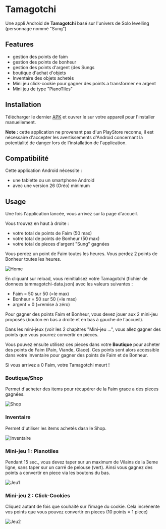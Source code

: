 # Tamagotchi
Une appli Android de **Tamagotchi** basé sur l'univers de Solo levelling (personnage nommé "Sung")

## Features
* gestion des points de faim
* gestion des points de bonheur
* gestion des points d'argent (des Sungs
* boutique d'achat d'objets
* Inventaire des objets achetés
* Mini jeu click-cookie pour gagner des points a transformer en argent
* Mini jeu de type "PianoTiles" 

## Installation
Télécharger le dernier [APK](res/app_tamagotchi-v5.apk)
et ouvrer le sur votre appareil pour l'installer manuellement.

**Note :** cette application ne provenant pas d'un PlayStore reconnu, il est nécessaire d'accepter les avertissements d'Android concernant la potentialité de danger lors de l'installation de l'application.

## Compatibilité
Cette application Android nécessite :
- une tablette ou un smartphone Android
- avec une version 26 (Oréo) minimum

## Usage
Une fois l'application lancée, vous arrivez sur la page d'accueil.  

Vous trouvez en haut à droite :
* votre total de points de Faim (50 max)
* votre total de points de Bonheur (50 max)
* votre total de pieces d'argent "Sung" gagnées

Vous perdez un point de Faim toutes les heures.
Vous perdez 2 points de Bonheur toutes les heures.

![Home](res/screen_home.jpg "Home")

En cliquant sur reload, vous reinitialisez votre Tamagotchi (fichier de donnees tammagotchi-data.json) avec les valeurs suivantes :
* Faim = 50 sur 50 (=le max)
* Bonheur = 50 sur 50 (=le max)
* argent = 0 (=remise à zéro)

Pour gagner des points Faim et Bonheur, vous devez jouer aux 2 mini-jeu proposés (bouton en bas a droite et en bas à gauche de l'accueil).

Dans les mini-jeux (voir les 2 chapitres "Mini-jeu ...", vous allez gagner des points que vous pourrez convertir en pieces.

Vous pouvez ensuite utilisez ces pieces dans votre **Boutique** pour acheter des points de Faim (Pain, Viande, Glace). 
Ces points sont alors accessible dans votre inventaire pour gagner des points de Faim et de Bonheur.

Si vous arrivez a 0 Faim, votre Tamagotchi meurt !

### Boutique/Shop
Permet d'acheter des items pour récupérer de la Faim grace a des pieces gagnées.

![Shop](res/screen_shop.jpg "Shop")

### Inventaire
Permet d'utiliser les items achetés dasn le Shop.

![Inventaire](res/screen_inventaire.jpg "Inventaire")

### Mini-jeu 1 : Pianotiles
Pendant 15 sec., vous devez taper sur un maximum de Vilains de la 3eme ligne, sans taper sur un carré de pelouse (vert).
Ainsi vous gagnez des points a convertir en piece via les boutons du bas.

![Jeu1](res/screen_minijeu1.png "Jeu1")

### Mini-jeu 2 : Click-Cookies
Cliquez autant de fois que souhaité sur l'image du cookie. Cela incrénente vos points que vous pouvez convertir en pieces (10 points = 1 piece)

![Jeu2](res/screen_minijeu2.jpg "Jeu2")
